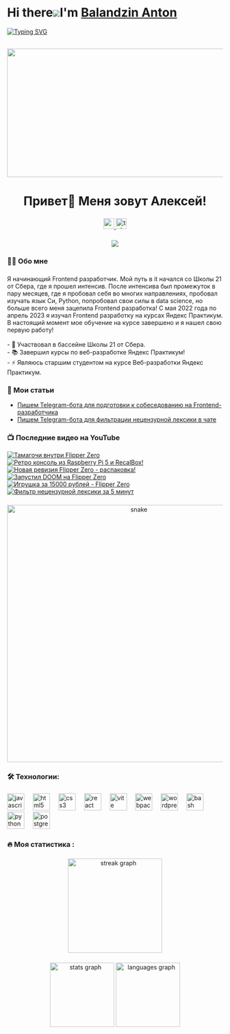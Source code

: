 Hi there![](https://user-images.githubusercontent.com/18350557/176309783-0785949b-9127-417c-8b55-ab5a4333674e.gif)I'm [Balandzin Anton](https://t.me/+375336886070)
=========================================================================================================================================

<a href="https://git.io/typing-svg"><img src="https://readme-typing-svg.demolab.com?font=Fira+Code&weight=700&size=22&duration=2000&pause=1000&color=1A2BF7&center=true&vCenter=true&random=false&width=435&lines=IOS+developer+from+Belarus" alt="Typing SVG" /></a>


<br clear="both">

<div align="center">
  <img height="300" width="600" src="https://user-images.githubusercontent.com/74038190/225813708-98b745f2-7d22-48cf-9150-083f1b00d6c9.gif"  />
</div>

###

<h1 align="center">Привет👋 Меня зовут Алексей!</h1>

###

<div align="center">
  <a href="https://www.youtube.com/@tehno.maniak" target="_blank">
    <img src="https://img.shields.io/static/v1?message=Youtube&logo=youtube&label=&color=FF0000&logoColor=white&labelColor=&style=for-the-badge" height="25" alt="youtube logo"  />
  </a>
  <a href="https://t.me/tehnomaniak07" target="_blank">
    <img src="https://img.shields.io/static/v1?message=Telegram&logo=telegram&label=&color=2CA5E0&logoColor=white&labelColor=&style=for-the-badge" height="25" alt="telegram logo"  />
  </a>
</div>

###

<div align="center">
  <img src="https://visitor-badge.laobi.icu/badge?page_id=filimonovalexey.filimonovalexey&"  />
</div>

###

<h3 align="left">👩‍💻  Обо мне</h3>

###

<p align="left">Я начинающий Frontend разработчик. Мой путь в it начался со Школы 21 от Сбера, где я прошел интенсив. После интенсива был промежуток в пару месяцев, где я пробовал себя во многих направлениях, пробовал изучать язык Си, Python, попробовал свои силы в data science, но больше всего меня зацепила Frontend разработка! С мая 2022 года по апрель 2023 я изучал Frontend разработку на курсах Яндекс Практикум. В настоящий момент мое обучение на курсе завершено и я нашел свою первую работу!<br><br>- 🔭 Участвовал в бассейне Школы 21 от Сбера.<br>- 📚 Завершил курсы по веб-разработке Яндекс Практикум!<br>- ⚡ Являюсь старшим студентом на курсе Веб-разработки Яндекс Практикум.</p>

###
<h3 align="left">📕 Мои статьи</h3>

- [Пишем Telegram-бота для подготовки к собеседованию на Frontend-разработчика](https://proglib.io/p/pishem-telegram-bota-dlya-podgotovki-k-sobesedovaniyu-na-frontend-razrabotchika-2024-05-29)
- [Пишем Telegram-бота для фильтрации нецензурной лексики в чате](https://proglib.io/p/pishem-telegram-bota-dlya-filtracii-necenzurnoy-leksiki-v-chate-2024-07-15)

###

<h3 align="left">📺 Последние видео на YouTube</h3>

<!-- BEGIN YOUTUBE-CARDS -->
[![Тамагочи внутри Flipper Zero](https://ytcards.demolab.com/?id=VBQb01gnqcA&title=%D0%A2%D0%B0%D0%BC%D0%B0%D0%B3%D0%BE%D1%87%D0%B8+%D0%B2%D0%BD%D1%83%D1%82%D1%80%D0%B8+Flipper+Zero&lang=en&timestamp=1721891792&background_color=%230d1117&title_color=%23ffffff&stats_color=%23dedede&max_title_lines=1&width=250&border_radius=5 "Тамагочи внутри Flipper Zero")](https://www.youtube.com/watch?v=VBQb01gnqcA)
[![Ретро консоль из Raspberry Pi 5 и RecalBox!](https://ytcards.demolab.com/?id=MKeqcGJbdfE&title=%D0%A0%D0%B5%D1%82%D1%80%D0%BE+%D0%BA%D0%BE%D0%BD%D1%81%D0%BE%D0%BB%D1%8C+%D0%B8%D0%B7+Raspberry+Pi+5+%D0%B8+RecalBox%21&lang=en&timestamp=1721835971&background_color=%230d1117&title_color=%23ffffff&stats_color=%23dedede&max_title_lines=1&width=250&border_radius=5 "Ретро консоль из Raspberry Pi 5 и RecalBox!")](https://www.youtube.com/watch?v=MKeqcGJbdfE)
[![Новая ревизия Flipper Zero - распаковка!](https://ytcards.demolab.com/?id=DdDa3ufbkbw&title=%D0%9D%D0%BE%D0%B2%D0%B0%D1%8F+%D1%80%D0%B5%D0%B2%D0%B8%D0%B7%D0%B8%D1%8F+Flipper+Zero+-+%D1%80%D0%B0%D1%81%D0%BF%D0%B0%D0%BA%D0%BE%D0%B2%D0%BA%D0%B0%21&lang=en&timestamp=1721565730&background_color=%230d1117&title_color=%23ffffff&stats_color=%23dedede&max_title_lines=1&width=250&border_radius=5 "Новая ревизия Flipper Zero - распаковка!")](https://www.youtube.com/watch?v=DdDa3ufbkbw)
[![Запустил DOOM на Flipper Zero](https://ytcards.demolab.com/?id=SMQ0143pX1g&title=%D0%97%D0%B0%D0%BF%D1%83%D1%81%D1%82%D0%B8%D0%BB+DOOM+%D0%BD%D0%B0+Flipper+Zero&lang=en&timestamp=1721231566&background_color=%230d1117&title_color=%23ffffff&stats_color=%23dedede&max_title_lines=1&width=250&border_radius=5 "Запустил DOOM на Flipper Zero")](https://www.youtube.com/watch?v=SMQ0143pX1g)
[![Игрушка за 15000 рублей - Flipper Zero](https://ytcards.demolab.com/?id=snJTntADeNM&title=%D0%98%D0%B3%D1%80%D1%83%D1%88%D0%BA%D0%B0+%D0%B7%D0%B0+15000+%D1%80%D1%83%D0%B1%D0%BB%D0%B5%D0%B9+-+Flipper+Zero&lang=en&timestamp=1721199626&background_color=%230d1117&title_color=%23ffffff&stats_color=%23dedede&max_title_lines=1&width=250&border_radius=5 "Игрушка за 15000 рублей - Flipper Zero")](https://www.youtube.com/watch?v=snJTntADeNM)
[![Фильтр нецензурной лексики за 5 минут](https://ytcards.demolab.com/?id=UrtMJoF_gbk&title=%D0%A4%D0%B8%D0%BB%D1%8C%D1%82%D1%80+%D0%BD%D0%B5%D1%86%D0%B5%D0%BD%D0%B7%D1%83%D1%80%D0%BD%D0%BE%D0%B9+%D0%BB%D0%B5%D0%BA%D1%81%D0%B8%D0%BA%D0%B8+%D0%B7%D0%B0+5+%D0%BC%D0%B8%D0%BD%D1%83%D1%82&lang=en&timestamp=1720865285&background_color=%230d1117&title_color=%23ffffff&stats_color=%23dedede&max_title_lines=1&width=250&border_radius=5 "Фильтр нецензурной лексики за 5 минут")](https://www.youtube.com/watch?v=UrtMJoF_gbk)
<!-- END YOUTUBE-CARDS -->

###

<p align="center">
 <img width="600" src="assets/github-snake.svg" alt="snake"/>
</p>

###

<h3 align="left">🛠 Технологии:</h3>

###

<div align="left">
  <img src="https://cdn.jsdelivr.net/gh/devicons/devicon/icons/javascript/javascript-original.svg" height="40" alt="javascript logo"  />
  <img width="12" />
  <img src="https://cdn.jsdelivr.net/gh/devicons/devicon/icons/html5/html5-original.svg" height="40" alt="html5 logo"  />
  <img width="12" />
  <img src="https://cdn.jsdelivr.net/gh/devicons/devicon/icons/css3/css3-original.svg" height="40" alt="css3 logo"  />
  <img width="12" />
  <img src="https://cdn.jsdelivr.net/gh/devicons/devicon/icons/react/react-original.svg" height="40" alt="react logo"  />
  <img width="12" />
  <img src="https://skillicons.dev/icons?i=vite" height="40" alt="vite logo"  />
  <img width="12" />
  <img src="https://cdn.simpleicons.org/webpack/8DD6F9" height="40" alt="webpack logo"  />
  <img width="12" />
  <img src="https://skillicons.dev/icons?i=wordpress" height="40" alt="wordpress logo"  />
  <img width="12" />
  <img src="https://cdn.simpleicons.org/gnubash/4EAA25" height="40" alt="bash logo"  />
  <img width="12" />
  <img src="https://skillicons.dev/icons?i=py" height="40" alt="python logo"  />
  <img width="12" />
  <img src="https://skillicons.dev/icons?i=postgres" height="40" alt="postgresql logo"  />
</div>

###

<h3 align="left">🔥   Моя статистика :</h3>

###

<div align="center">
  <img src="https://streak-stats.demolab.com?user=filimonovalexey&locale=en&mode=daily&theme=dark&hide_border=false&border_radius=5&order=3" height="220" alt="streak graph"  />
</div>

###

<div align="center">
  <img src="https://github-readme-stats.vercel.app/api?username=filimonovalexey&hide_title=false&hide_rank=false&show_icons=true&include_all_commits=true&count_private=true&disable_animations=false&theme=dracula&locale=en&hide_border=false&order=1" height="150" alt="stats graph"  />
  <img src="https://github-readme-stats.vercel.app/api/top-langs?username=filimonovalexey&locale=en&hide_title=false&layout=compact&card_width=320&langs_count=5&theme=dracula&hide_border=false&order=2" height="150" alt="languages graph"  />
</div>

###
